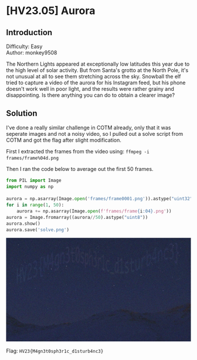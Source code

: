 # [HV23.05] Aurora

## Introduction

Difficulty: Easy<br>
Author: monkey9508

The Northern Lights appeared at exceptionally low latitudes this year due to the high level of solar activity. But from Santa's grotto at the North Pole, it's not unusual at all to see them stretching across the sky. Snowball the elf tried to capture a video of the aurora for his Instagram feed, but his phone doesn't work well in poor light, and the results were rather grainy and disappointing. Is there anything you can do to obtain a clearer image?

## Solution

I've done a really similar challenge in COTM already, only that it was seperate images and not a noisy video, so I pulled out a solve script from COTM and got the flag after slight modification.

First I extracted the frames from the video using: `ffmpeg -i frames/frame%04d.png`

Then I ran the code below to average out the first 50 frames.

```py
from PIL import Image
import numpy as np

aurora = np.asarray(Image.open('frames/frame0001.png')).astype("uint32")
for i in range(1, 50):
    aurora += np.asarray(Image.open(f'frames/frame{i:04}.png'))
aurora = Image.fromarray((aurora//50).astype("uint8"))
aurora.show()
aurora.save('solve.png')
```

![solve](solve.png)

Flag: `HV23{M4gn3t0sph3r1c_d1sturb4nc3}`